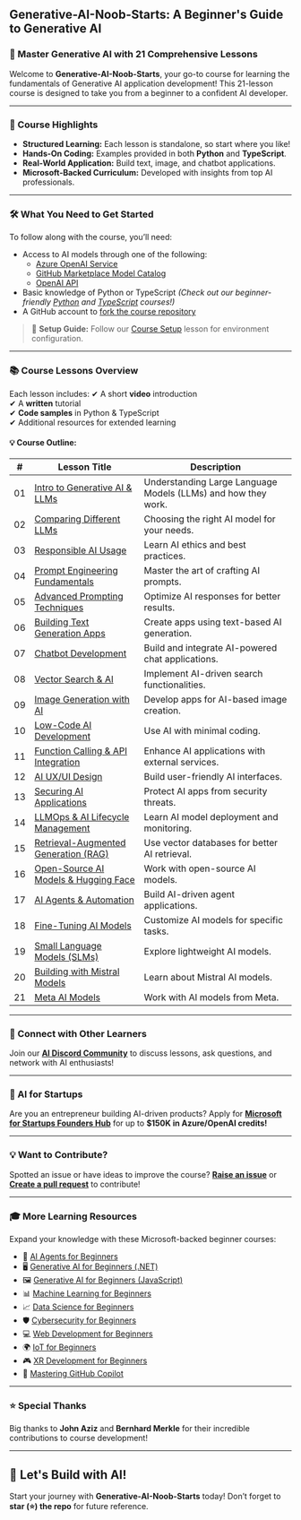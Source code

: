 ## Generative-AI-Noob-Starts: A Beginner's Guide to Generative AI

### 🚀 Master Generative AI with 21 Comprehensive Lessons

Welcome to **Generative-AI-Noob-Starts**, your go-to course for learning the fundamentals of Generative AI application development! This 21-lesson course is designed to take you from a beginner to a confident AI developer.

---

### 📌 Course Highlights
- **Structured Learning:** Each lesson is standalone, so start where you like!
- **Hands-On Coding:** Examples provided in both **Python** and **TypeScript**.
- **Real-World Application:** Build text, image, and chatbot applications.
- **Microsoft-Backed Curriculum:** Developed with insights from top AI professionals.

---

### 🛠 What You Need to Get Started
To follow along with the course, you’ll need:
- Access to AI models through one of the following:
  - [Azure OpenAI Service](https://aka.ms/genai-beginners/azure-open-ai)
  - [GitHub Marketplace Model Catalog](https://aka.ms/genai-beginners/gh-models)
  - [OpenAI API](https://aka.ms/genai-beginners/open-ai)
- Basic knowledge of Python or TypeScript *(Check out our beginner-friendly [Python](https://aka.ms/genai-beginners/python) and [TypeScript](https://aka.ms/genai-beginners/typescript) courses!)*
- A GitHub account to [fork the course repository](https://aka.ms/genai-beginners/github)

> 🔹 **Setup Guide:** Follow our [Course Setup](./00-course-setup/README.md) lesson for environment configuration.

---

### 📚 Course Lessons Overview
Each lesson includes:
✔ A short **video** introduction  
✔ A **written** tutorial  
✔ **Code samples** in Python & TypeScript  
✔ Additional resources for extended learning  

#### **💡 Course Outline:**
| #   | **Lesson Title** | **Description** |
| --- | -------------- | -------------- |
| 01  | [Intro to Generative AI & LLMs](./01-introduction-to-genai/README.md) | Understanding Large Language Models (LLMs) and how they work. |
| 02  | [Comparing Different LLMs](./02-exploring-and-comparing-different-llms/README.md) | Choosing the right AI model for your needs. |
| 03  | [Responsible AI Usage](./03-using-generative-ai-responsibly/README.md) | Learn AI ethics and best practices. |
| 04  | [Prompt Engineering Fundamentals](./04-prompt-engineering-fundamentals/README.md) | Master the art of crafting AI prompts. |
| 05  | [Advanced Prompting Techniques](./05-advanced-prompts/README.md) | Optimize AI responses for better results. |
| 06  | [Building Text Generation Apps](./06-text-generation-apps/README.md) | Create apps using text-based AI generation. |
| 07  | [Chatbot Development](./07-building-chat-applications/README.md) | Build and integrate AI-powered chat applications. |
| 08  | [Vector Search & AI](./08-building-search-applications/README.md) | Implement AI-driven search functionalities. |
| 09  | [Image Generation with AI](./09-building-image-applications/README.md) | Develop apps for AI-based image creation. |
| 10  | [Low-Code AI Development](./10-building-low-code-ai-applications/README.md) | Use AI with minimal coding. |
| 11  | [Function Calling & API Integration](./11-integrating-with-function-calling/README.md) | Enhance AI applications with external services. |
| 12  | [AI UX/UI Design](./12-designing-ux-for-ai-applications/README.md) | Build user-friendly AI interfaces. |
| 13  | [Securing AI Applications](./13-securing-ai-applications/README.md) | Protect AI apps from security threats. |
| 14  | [LLMOps & AI Lifecycle Management](./14-the-generative-ai-application-lifecycle/README.md) | Learn AI model deployment and monitoring. |
| 15  | [Retrieval-Augmented Generation (RAG)](./15-rag-and-vector-databases/README.md) | Use vector databases for better AI retrieval. |
| 16  | [Open-Source AI Models & Hugging Face](./16-open-source-models/README.md) | Work with open-source AI models. |
| 17  | [AI Agents & Automation](./17-ai-agents/README.md) | Build AI-driven agent applications. |
| 18  | [Fine-Tuning AI Models](./18-fine-tuning/README.md) | Customize AI models for specific tasks. |
| 19  | [Small Language Models (SLMs)](./19-slm/README.md) | Explore lightweight AI models. |
| 20  | [Building with Mistral Models](./20-mistral/README.md) | Learn about Mistral AI models. |
| 21  | [Meta AI Models](./21-meta/README.md) | Work with AI models from Meta. |

---

### 🤝 Connect with Other Learners
Join our **[AI Discord Community](https://aka.ms/genai-discord)** to discuss lessons, ask questions, and network with AI enthusiasts!

---

### 🚀 AI for Startups
Are you an entrepreneur building AI-driven products? Apply for **[Microsoft for Startups Founders Hub](https://aka.ms/genai-foundershub)** for up to **$150K in Azure/OpenAI credits!**

---

### 💡 Want to Contribute?
Spotted an issue or have ideas to improve the course? **[Raise an issue](https://github.com/microsoft/generative-ai-for-beginners/issues)** or **[Create a pull request](https://github.com/microsoft/generative-ai-for-beginners/pulls)** to contribute!

---

### 🎓 More Learning Resources
Expand your knowledge with these Microsoft-backed beginner courses:
- 🌟 [AI Agents for Beginners](https://github.com/microsoft/ai-agents-for-beginners)
- 🖥 [Generative AI for Beginners (.NET)](https://github.com/microsoft/Generative-AI-for-beginners-dotnet)
- 🖼 [Generative AI for Beginners (JavaScript)](https://aka.ms/genai-js-course)
- 📊 [Machine Learning for Beginners](https://aka.ms/ml-beginners)
- 📈 [Data Science for Beginners](https://aka.ms/datascience-beginners)
- 🛡 [Cybersecurity for Beginners](https://github.com/microsoft/Security-101)
- 💻 [Web Development for Beginners](https://aka.ms/webdev-beginners)
- 🌍 [IoT for Beginners](https://aka.ms/iot-beginners)
- 🎮 [XR Development for Beginners](https://github.com/microsoft/xr-development-for-beginners)
- 🤖 [Mastering GitHub Copilot](https://aka.ms/GitHubCopilotAI)

---

### ⭐ Special Thanks
Big thanks to **John Aziz** and **Bernhard Merkle** for their incredible contributions to course development!

---

## 🚀 Let's Build with AI!
Start your journey with **Generative-AI-Noob-Starts** today! Don’t forget to **star (⭐) the repo** for future reference.

